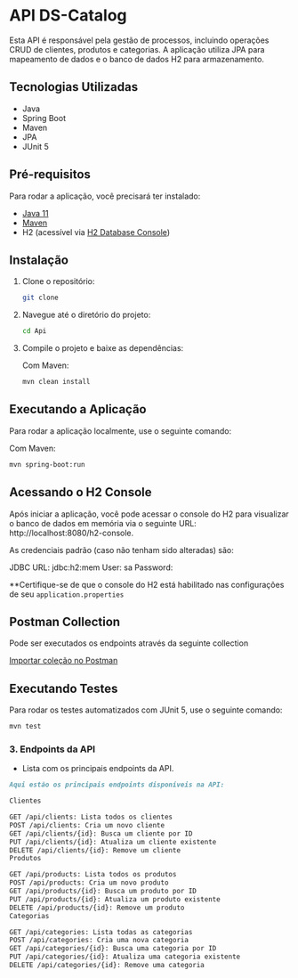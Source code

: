 # API DS-Catalog

Esta API é responsável pela gestão de processos, incluindo operações CRUD de clientes, produtos e categorias. A aplicação utiliza JPA para mapeamento de dados e o banco de dados H2 para armazenamento.

## Tecnologias Utilizadas

- Java
- Spring Boot
- Maven
- JPA
- JUnit 5

## Pré-requisitos

Para rodar a aplicação, você precisará ter instalado:

- [Java 11](https://www.oracle.com/java/technologies/downloads/#java11)
- [Maven](https://maven.apache.org/download.cgi)
- H2 (acessível via [H2 Database Console](http://localhost:8080/h2-console/login.jsp))
## Instalação

1. Clone o repositório:

    ```bash
    git clone
    ```

2. Navegue até o diretório do projeto:

    ```bash
    cd Api
    ```

3. Compile o projeto e baixe as dependências:

   Com Maven:

    ```bash
    mvn clean install
    ```

## Executando a Aplicação

Para rodar a aplicação localmente, use o seguinte comando:

Com Maven:

```bash
mvn spring-boot:run
```

## Acessando o H2 Console

Após iniciar a aplicação, você pode acessar o console do H2 para visualizar o banco de dados em memória
via o seguinte URL: http://localhost:8080/h2-console.

As credenciais padrão (caso não tenham sido alteradas) são:

JDBC URL: jdbc:h2:mem
User: sa
Password:


**Certifique-se de que o console do H2 está habilitado nas configurações de seu `application.properties`

## Postman Collection

Pode ser executados os endpoints através da seguinte collection

[Importar coleção no Postman](https://api.postman.com/collections)


## Executando Testes

Para rodar os testes automatizados com JUnit 5, use o seguinte comando:

```bash
mvn test
```

### 3. **Endpoints da API**
- Lista com os principais endpoints da API.

```markdown
Aqui estão os principais endpoints disponíveis na API:

Clientes

GET /api/clients: Lista todos os clientes
POST /api/clients: Cria um novo cliente
GET /api/clients/{id}: Busca um cliente por ID
PUT /api/clients/{id}: Atualiza um cliente existente
DELETE /api/clients/{id}: Remove um cliente
Produtos

GET /api/products: Lista todos os produtos
POST /api/products: Cria um novo produto
GET /api/products/{id}: Busca um produto por ID
PUT /api/products/{id}: Atualiza um produto existente
DELETE /api/products/{id}: Remove um produto
Categorias

GET /api/categories: Lista todas as categorias
POST /api/categories: Cria uma nova categoria
GET /api/categories/{id}: Busca uma categoria por ID
PUT /api/categories/{id}: Atualiza uma categoria existente
DELETE /api/categories/{id}: Remove uma categoria
